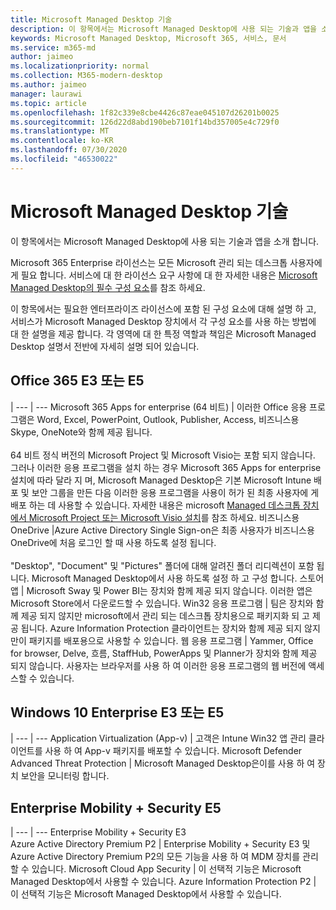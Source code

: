 ```yaml
---
title: Microsoft Managed Desktop 기술
description: 이 항목에서는 Microsoft Managed Desktop에 사용 되는 기술과 앱을 소개 합니다.
keywords: Microsoft Managed Desktop, Microsoft 365, 서비스, 문서
ms.service: m365-md
author: jaimeo
ms.localizationpriority: normal
ms.collection: M365-modern-desktop
ms.author: jaimeo
manager: laurawi
ms.topic: article
ms.openlocfilehash: 1f82c339e8cbe4426c87eae045107d26201b0025
ms.sourcegitcommit: 126d22d8abd190beb7101f14bd357005e4c729f0
ms.translationtype: MT
ms.contentlocale: ko-KR
ms.lasthandoff: 07/30/2020
ms.locfileid: "46530022"
---
```

# <a name="microsoft-managed-desktop-technologies"></a>Microsoft Managed Desktop 기술

이 항목에서는 Microsoft Managed Desktop에 사용 되는 기술과 앱을 소개 합니다.

<!-- Microsoft 365 E5; Device as a Service -->
<!-- in O365 table, standard suite, removed this sentence "Please see the Installation of Project/Visio 64bit Click to Run Addendum for important deployment instructions. -->

Microsoft 365 Enterprise 라이선스는 모든 Microsoft 관리 되는 데스크톱 사용자에 게 필요 합니다. 서비스에 대 한 라이선스 요구 사항에 대 한 자세한 내용은 [Microsoft Managed Desktop의 필수 구성 요소](../get-ready/prerequisites.md)를 참조 하세요.

이 항목에서는 필요한 엔터프라이즈 라이선스에 포함 된 구성 요소에 대해 설명 하 고, 서비스가 Microsoft Managed Desktop 장치에서 각 구성 요소를 사용 하는 방법에 대 한 설명을 제공 합니다. 각 영역에 대 한 특정 역할과 책임은 Microsoft Managed Desktop 설명서 전반에 자세히 설명 되어 있습니다. 

## <a name="office-365-e3-or-e5"></a>Office 365 E3 또는 E5
 |
 --- | ---
Microsoft 365 Apps for enterprise (64 비트) | 이러한 Office 응용 프로그램은 Word, Excel, PowerPoint, Outlook, Publisher, Access, 비즈니스용 Skype, OneNote와 함께 제공 됩니다.<br><br>64 비트 정식 버전의 Microsoft Project 및 Microsoft Visio는 포함 되지 않습니다. 그러나 이러한 응용 프로그램을 설치 하는 경우 Microsoft 365 Apps for enterprise 설치에 따라 달라 지 며, Microsoft Managed Desktop은 기본 Microsoft Intune 배포 및 보안 그룹을 만든 다음 이러한 응용 프로그램을 사용이 허가 된 최종 사용자에 게 배포 하는 데 사용할 수 있습니다. 자세한 내용은 microsoft [Managed 데스크톱 장치에서 Microsoft Project 또는 Microsoft Visio 설치](../get-started/project-visio.md)를 참조 하세요.
비즈니스용 OneDrive |Azure Active Directory Single Sign-on은 최종 사용자가 비즈니스용 OneDrive에 처음 로그인 할 때 사용 하도록 설정 됩니다.<br><br>"Desktop", "Document" 및 "Pictures" 폴더에 대해 알려진 폴더 리디렉션이 포함 됩니다. Microsoft Managed Desktop에서 사용 하도록 설정 하 고 구성 합니다. 
스토어 앱 |    Microsoft Sway 및 Power BI는 장치와 함께 제공 되지 않습니다. 이러한 앱은 Microsoft Store에서 다운로드할 수 있습니다.
Win32 응용 프로그램 |    팀은 장치와 함께 제공 되지 않지만 microsoft에서 관리 되는 데스크톱 장치용으로 패키지화 되 고 제공 됩니다. Azure Information Protection 클라이언트는 장치와 함께 제공 되지 않지만이 패키지를 배포용으로 사용할 수 있습니다. 
웹 응용 프로그램 |  Yammer, Office for browser, Delve, 흐름, StaffHub, PowerApps 및 Planner가 장치와 함께 제공 되지 않습니다. 사용자는 브라우저를 사용 하 여 이러한 응용 프로그램의 웹 버전에 액세스할 수 있습니다.


## <a name="windows-10-enterprise-e3-or-e5"></a>Windows 10 Enterprise E3 또는 E5

 |
 --- | ---
Application Virtualization (App-v) |    고객은 Intune Win32 앱 관리 클라이언트를 사용 하 여 App-v 패키지를 배포할 수 있습니다.
Microsoft Defender Advanced Threat Protection |  Microsoft Managed Desktop은이를 사용 하 여 장치 보안을 모니터링 합니다. 

## <a name="enterprise-mobility--security-e5"></a>Enterprise Mobility + Security E5

 |
 --- | ---
Enterprise Mobility + Security E3<br>Azure Active Directory Premium P2 |    Enterprise Mobility + Security E3 및 Azure Active Directory Premium P2의 모든 기능을 사용 하 여 MDM 장치를 관리할 수 있습니다.
Microsoft Cloud App Security |  이 선택적 기능은 Microsoft Managed Desktop에서 사용할 수 있습니다.
Azure Information Protection P2  | 이 선택적 기능은 Microsoft Managed Desktop에서 사용할 수 있습니다.
